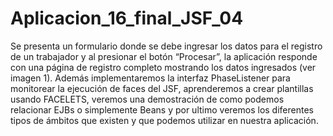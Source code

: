 # Aplicacion_16_final_JSF_04
 Se presenta un formulario donde se debe ingresar los datos para el registro de un trabajador y al presionar el botón “Procesar”, la aplicación responde con una página de registro completo mostrando los datos ingresados (ver imagen 1). Además implementaremos la interfaz PhaseListener para monitorear la ejecución de faces del JSF, aprenderemos a crear plantillas usando FACELETS, veremos una demostración de como podemos relacionar EJBs o simplemente Beans y por ultimo veremos los diferentes tipos de ámbitos que existen y que podemos utilizar en nuestra aplicación.
